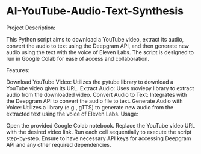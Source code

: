 # AI-YouTube-Audio-Text-Synthesis

Project Description:

This Python script aims to download a YouTube video, extract its audio, convert the audio to text using the Deepgram API, and then generate new audio using the text with the voice of Eleven Labs. The script is designed to run in Google Colab for ease of access and collaboration.

Features:

Download YouTube Video: Utilizes the pytube library to download a YouTube video given its URL.
Extract Audio: Uses moviepy library to extract audio from the downloaded video.
Convert Audio to Text: Integrates with the Deepgram API to convert the audio file to text.
Generate Audio with Voice: Utilizes a library (e.g., gTTS) to generate new audio from the extracted text using the voice of Eleven Labs.
Usage:

Open the provided Google Colab notebook.
Replace the YouTube video URL with the desired video link.
Run each cell sequentially to execute the script step-by-step.
Ensure to have necessary API keys for accessing Deepgram API and any other required dependencies.
